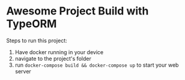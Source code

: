 # Awesome Project Build with TypeORM

Steps to run this project:

1. Have docker running in your device
2. navigate to the project's folder
3. run `docker-compose build && docker-compose up` to start your web server
